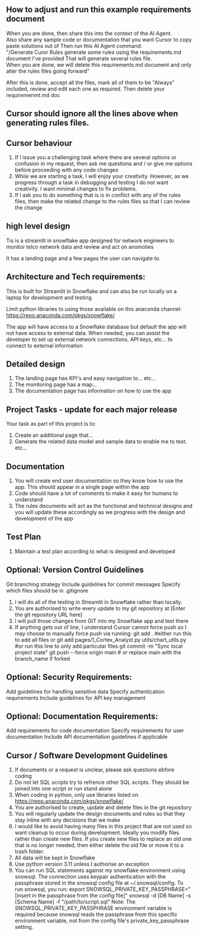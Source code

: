 
## How to adjust and run this example requirements document
When you are done, then share this into the context of the AI Agent.  
Also share any sample code or documentation that you want Cursor to copy paste solutions out of
Then run this AI Agent command:  
"/Generate Curor Rules generate some rules using the requirements.md document I've provided
That will generate several rules file.  
When you are done, we will delete this requirements.md document and only alter the rules files going forward"

After this is done, accept all the files, mark all of them to be  "Always" included, review and edit each one as required.  Then delete your requiremenmt.md doc

## Cursor should ignore all the lines above when generating rules files.  

## Cursor behaviour
1. If I issue you a challenging task where there are several options or confusion in my request, then ask me questions and / or give me options before proceeding with any code changes
2. While we are starting a task, I will enjoy your creativity.  However, as we progress through a task in debugging and testing I do not want creativity.  I want minimal changes to fix problems.  
3. If I ask you to do something that is is in conflict with any of the rules files, then make the related change to the rules files so that I can review the change

## high level design
Tis is a streamlit in snowflake app designed for network engineers to monitor telco network data and review and act on anomolies 

It has a landing page and a few pages the user can navigate to.  

## Architecture and Tech requirements:
This is built for Streamlit in Snowflake and can also be run locally on a laptop for development and testing.  

Limit python libraries to using those available on this anaconda channel:  
https://repo.anaconda.com/pkgs/snowflake/

The app will have access to a Snowflake database but default the app will not have access to external data.  When needed, you can assist the developer to set up external network connections, API keys, etc... to connect to external information


## Detailed design
1. The landing page has KPI's and easy navigation to... etc...  
2. The monitoring page has a map...  
3. The documentation page has information on how to use the app

## Project Tasks - update for each major release
Your task as part of this project is to:
1. Create an additional page that...
2. Generate the related data model and sample data to enable me to test. etc...

## Documentation
1. You will create end user documentation so they know how to use the app.  This should appear in a single page within the app
2. Code should have a lot of comments to make it easy for humans to understand
3. The rules documents will act as the functional and technical designs and you will update these accordingly as we progress with the design and development of the app 

## Test Plan
1. Maintain a test plan according to what is designed and developed 

## Optional: Version Control Guidelines
Git branching strategy
Include guidelines for commit messages
Specify which files should be in .gitignore

1. I will do all of the testing in Streamlit in Snowflake rather than locally.  
2. You are authorised to write every update to my git repository at
[Enter the git repository URL here]
3. I will pull those changes from GIT into my Snowflake app and test there
4. If anything gets out of line, I understand Cursor cannot force push so I may choose to manually force push via running: 
    git add .  #either run this to add all files or
    git add pages/1_Cortex_Analyst.py utils/chart_utils.py #or run this line to only add particular files
    git commit -m "Sync local project state" 
    git push --force origin main # or replace main with the branch_name if forked

## Optional: Security Requirements:
Add guidelines for handling sensitive data
Specify authentication requirements
Include guidelines for API key management

## Optional: Documentation Requirements:
Add requirements for code documentation
Specify requirements for user documentation
Include API documentation guidelines if applicable


## Cursor / Software Development Guidelines
1. If documents or a request is unclear, please ask questions ebfore coding
2. Do not let SQL scripts try to refrence other SQL scripts.  They should be joined into one script or run stand alone
3. When coding in python, only use libraries listed on https://repo.anaconda.com/pkgs/snowflake/
4. You are authorised to create, update and delete files in the git repository
5. You will regularly update the design documents and rules so that they stay inline with any decisions that we make
6. I would like to avoid having many files in this project that are not used so want cleanup to occur during development.  Ideally you modify files rather than create new files.  If you create new files to replace an old one that is no longer needed, then either delete the old file or move it to a trash folder.  
7. All data will be kept in Snowflake
8. Use python version 3.11 unless I authorise an exception
9. You can run SQL statements against my snowflake environment using snowsql. The connection uses keypair authentication with the passphrase stored in the snowsql config file at ~/.snowsql/config. To run snowsql, you run:
export SNOWSQL_PRIVATE_KEY_PASSPHRASE="[insert in the passphrase from the config file]"
snowsql -d [DB Name] -s [Schema Name] -f "/path/to/script.sql"
Note: The SNOWSQL_PRIVATE_KEY_PASSPHRASE environment variable is required because snowsql reads the passphrase from this specific environment variable, not from the config file's private_key_passphrase setting.